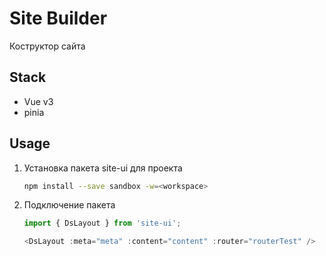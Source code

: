 # Site Builder

Коструктор сайта

## Stack

- Vue v3
- pinia

## Usage

1. Установка пакета site-ui для проекта

   ```sh
   npm install --save sandbox -w=<workspace>
   ```

1. Подключение пакета

   ```ts
   import { DsLayout } from 'site-ui';

   <DsLayout :meta="meta" :content="content" :router="routerTest" />

   ```
